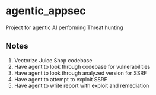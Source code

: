 # agentic_appsec
Project for agentic AI performing Threat hunting

## Notes
1. Vectorize Juice Shop codebase 
2. Have agent to look through codebase for vulnerabilities
3. Have agent to look through analyzed version for SSRF
4. Have agent to attempt to exploit SSRF
5. Have agent to write report with exploit and remediation

